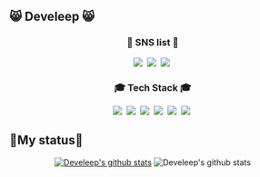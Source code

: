 
## 😸 Develeep 😸
<div align=center>
  <h3> 🐺 SNS list 🐺</h3>
<a href="https://www.instagram.com/win.hlee/" target="_blank"><img src="https://img.shields.io/badge/My Instargram-E4405F?style=flat-square&logo=Instagram&logoColor=white"/></a>&nbsp 
<a href="https://www.facebook.com/profile.php?id=100009788640297" target="_blank"><img src="https://img.shields.io/badge/My Facebook-1877F2?style=flat-square&logo=Facebook&logoColor=white"/></a>&nbsp 
<a href="https://mail.google.com/mail" target="_blank"><img src="https://img.shields.io/badge/dltmdgns0508@gmail.com -EA4335?style=flat-square&logo=Gmail&logoColor=white"/></a>&nbsp 
  
</div>
<div align=center>
  <h3>🎓 Tech Stack 🎓</h3>   
<img src="https://img.shields.io/badge/Python-3776AB?style=flat-square&logo=Python&logoColor=white"/></a>&nbsp 
<img src="https://img.shields.io/badge/JavaScript-F7DF1E?style=flat-square&logo=JavaScript&logoColor=white"/></a>&nbsp 
<img src="https://img.shields.io/badge/HTML5-E34F26?style=flat-square&logo=HTML5&logoColor=white"/></a>&nbsp 
<img src="https://img.shields.io/badge/CSS3-1572B6?style=flat-square&logo=CSS3&logoColor=white"/></a>&nbsp 
<img src="https://img.shields.io/badge/Django-092E20?style=flat-square&logo=Django&logoColor=white"/></a>&nbsp 
<img src="https://img.shields.io/badge/MySQL-4479A1?style=flat-square&logo=MySQL&logoColor=white"/></a>&nbsp 
</div>

## 🎈My status🎈
<div align=center>
  
[![Develeep's github stats](https://github-readme-stats.vercel.app/api/top-langs/?username=develeep&show_icons=true&hide_border=true&title_color=004386&icon_color=004386&layout=compact)](https://github.com/develeep)
![Develeep's github stats](https://github-readme-stats.vercel.app/api?username=develeep&show_icons=true)

</div>
<!--
**develeep/develeep** is a ✨ _special_ ✨ repository because its `README.md` (this file) appears on your GitHub profile.

Here are some ideas to get you started:

- 🔭 I’m currently working on ...
- 🌱 I’m currently learning ...
- 👯 I’m looking to collaborate on ...
- 🤔 I’m looking for help with ...
- 💬 Ask me about ...
- 📫 How to reach me: ...
- 😄 Pronouns: ...
- ⚡ Fun fact: ...
-->

